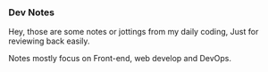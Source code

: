### Dev Notes

Hey, those are some notes or jottings from my daily coding,
Just for reviewing back easily.

Notes mostly focus on Front-end, web develop and DevOps.
